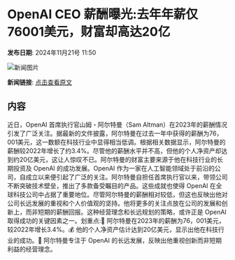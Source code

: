 # OpenAI CEO 薪酬曝光:去年年薪仅76001美元，财富却高达20亿

**发布日期**: 2024年11月21号 11:50

![新闻图片](https://pic.chinaz.com/picmap/202405110933330041_0.jpg)

**新闻链接**: [点击查看原文](https://www.aibase.com/zh/news/13385)

## 内容

近日，OpenAI 首席执行官山姆・阿尔特曼（Sam Altman）在2023年的薪酬情况引发了广泛关注。据最新的文件披露，阿尔特曼在过去一年中获得的薪酬为76，001美元，这一数额在科技行业中显得相当低调。根据相关数据显示，阿尔特曼的薪酬较2022年增长了约3.4%。尽管他的薪酬水平并不高，但他的个人净资产却达到约20亿美元，这让人惊叹不已。阿尔特曼的财富主要来源于他在科技行业的长期投资及 OpenAI 的成功发展。OpenAI 作为一家在人工智能领域处于前沿的公司，自成立以来便引起了广泛的关注。阿尔特曼自担任首席执行官以来，带领公司不断突破技术壁垒，推出了多款备受瞩目的产品。这些成就也使得 OpenAI 在全球科技公司中占据了重要地位。尽管阿尔特曼的薪酬相对较低，但这也反映出他对公司长远发展的重视和个人价值观的坚持。他将更多的关注点放在公司的发展和创新上，而非短期的薪酬回报。这种经营理念和长远规划的策略，或许正是 OpenAI 取得成功的关键因素之一。划重点:🌟 阿尔特曼在2023年的薪酬为76，001美元，较2022年增长3.4%。💰 他的个人净资产估计达到20亿美元，显示出他在科技行业的成功。🚀 阿尔特曼专注于 OpenAI 的长远发展，反映出他重视创新而非短期利益的经营理念。
